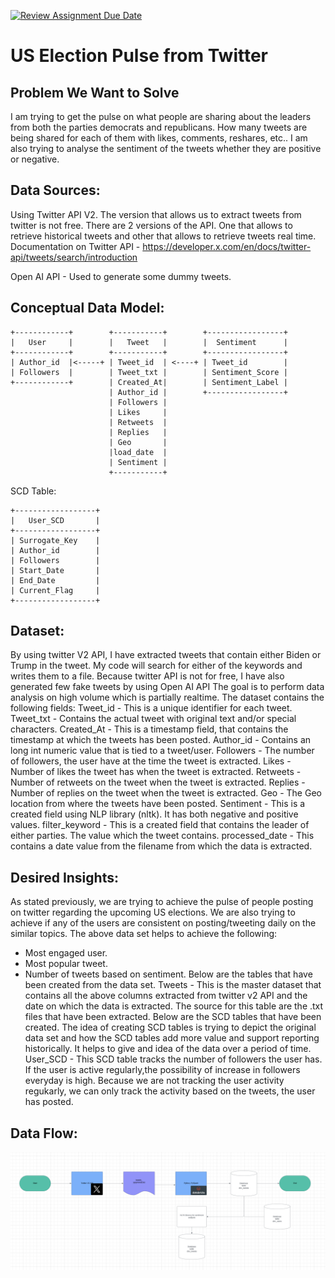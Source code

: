 [![Review Assignment Due Date](https://classroom.github.com/assets/deadline-readme-button-24ddc0f5d75046c5622901739e7c5dd533143b0c8e959d652212380cedb1ea36.svg)](https://classroom.github.com/a/1lXY_Wlg)

# US Election Pulse from Twitter

## Problem We Want to Solve
I am trying to get the pulse on what people are sharing about the leaders from both the parties democrats and republicans. How many tweets are being shared for each of them with likes, comments, reshares, etc.. I am also trying to analyse the sentiment of the tweets whether they are positive or negative. 

## Data Sources:
Using Twitter API V2. The version that allows us to extract tweets from twitter is not free. 
There are 2 versions of the API. One that allows to retrieve historical tweets and other that allows to retrieve tweets real time. 
Documentation on Twitter API - https://developer.x.com/en/docs/twitter-api/tweets/search/introduction

Open AI API - Used to generate some dummy tweets.

## Conceptual Data Model:
    +------------+        +-----------+        +-----------------+
    |   User     |        |   Tweet   |        |  Sentiment      |
    +------------+        +-----------+        +-----------------+
    | Author_id  |<-----+ | Tweet_id  | <----+ | Tweet_id        |
    | Followers  |        | Tweet_txt |        | Sentiment_Score |
    +------------+        | Created_At|        | Sentiment_Label |
                          | Author_id |        +-----------------+
                          | Followers | 
                          | Likes     |
                          | Retweets  |
                          | Replies   |
                          | Geo       |
                          |load_date  |
                          | Sentiment |
                          +-----------+

SCD Table: 

    +------------------+
    |   User_SCD       |
    +------------------+
    | Surrogate_Key    |
    | Author_id        |
    | Followers        |
    | Start_Date       |
    | End_Date         |
    | Current_Flag     |
    +------------------+
                               
## Dataset:
By using twitter V2 API, I have extracted tweets that contain either Biden or Trump in the tweet.
My code will search for either of the keywords and writes them to a file. 
Because twitter API is not for free, I have also generated few fake tweets by using Open AI API
The goal is to perform data analysis on high volume which is partially realtime. 
The dataset contains the following fields: 
Tweet_id - This is a unique identifier for each tweet.
Tweet_txt - Contains the actual tweet with original text and/or special characters.
Created_At - This is a timestamp field, that contains the timestamp at which the tweets has been posted.
Author_id - Contains an long int numeric value that is tied to a tweet/user. 
Followers - The number of followers, the user have at the time the tweet is extracted.
Likes - Number of likes the tweet has when the tweet is extracted.
Retweets - Number of retweets on the tweet when the tweet is extracted.
Replies - Number of replies on the tweet when the tweet is extracted.
Geo - The Geo location from where the tweets have been posted. 
Sentiment - This is a created field using NLP library (nltk). It has both negative and positive values. 
filter_keyword - This is a created field that contains the leader of either parties. The value which the tweet contains. 
processed_date - This contains a date value from the filename from which the data is extracted.

## Desired Insights: 
As stated previously, we are trying to achieve the pulse of people posting on twitter regarding the upcoming US elections. 
We are also trying to achieve if any of the users are consistent on posting/tweeting daily on the similar topics. 
The above data set helps to achieve the following: 
 - Most engaged user.
 - Most popular tweet. 
 - Number of tweets based on sentiment.
Below are the tables that have been created from the data set. 
Tweets - This is the master dataset that contains all the above columns extracted from twitter v2 API and the date on which the data is extracted. The source for this table are the .txt files that have been extracted. 
Below are the SCD tables that have been created. The idea of creating SCD tables is trying to depict the original data set and how the SCD tables add more value and support reporting historically. It helps to give and idea of the data over a period of time. 
User_SCD - This SCD table tracks the number of followers the user has. If the user is active regularly,the possibility of increase in followers everyday is high. Because we are not tracking the user activity regukarly, we can only track the activity based on the tweets, the user has posted. 

## Data Flow: 
![data flow](https://github.com/DataExpert-ZachWilson-V4/capstone-project-v4p5/blob/capstone_vaishnavi5054/blob/Screenshot%202024-06-30%20at%2016.46.32.png)



